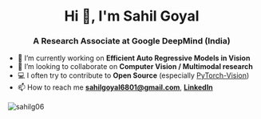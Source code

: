 <h1 align="center">Hi 👋, I'm Sahil Goyal</h1>
<h3 align="center">A Research Associate at Google DeepMind (India)</h3>

- 🔭 I’m currently working on **Efficient Auto Regressive Models in Vision**
- 👯 I’m looking to collaborate on **Computer Vision / Multimodal research**
- 💻 I often try to contribute to **Open Source** (especially [PyTorch-Vision](https://github.com/pytorch/vision))
- 📫 How to reach me **sahilgoyal6801@gmail.com**, **[LinkedIn](https://www.linkedin.com/in/sahil-goyal-4222371b4/)**

<!-- ![](https://komarev.com/ghpvc/?username=sahilg06) -->

<!-- <p><img align="left" src="https://github-readme-stats.vercel.app/api/top-langs?username=sahilg06&show_icons=true&locale=en&layout=compact" alt="sahilg06" /></p> -->

<p>&nbsp;<img align="center" src="https://github-readme-stats.vercel.app/api?username=sahilg06&show_icons=true&locale=en" alt="sahilg06" /></p>


<!--
**sahilg06/sahilg06** is a ✨ _special_ ✨ repository because its `README.md` (this file) appears on your GitHub profile.
- 🤔 I’m looking for help with **Metric Learning and Genetic Algorithms**

Here are some ideas to get you started:

- 🔭 I’m currently working on ...
- 🌱 I’m currently learning ...
- 👯 I’m looking to collaborate on ...
- 
- 💬 Ask me about ...
- 📫 How to reach me: ...
- 😄 Pronouns: ...
- ⚡ Fun fact: ...
-->
